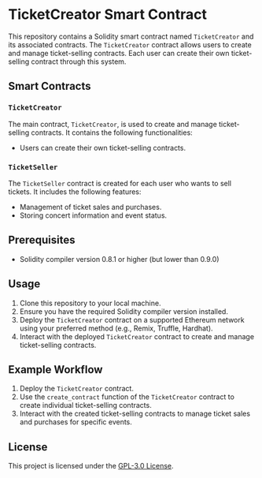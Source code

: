 # TicketCreator Smart Contract

This repository contains a Solidity smart contract named `TicketCreator` and its associated contracts. The `TicketCreator` contract allows users to create and manage ticket-selling contracts. Each user can create their own ticket-selling contract through this system.

## Smart Contracts

### `TicketCreator`

The main contract, `TicketCreator`, is used to create and manage ticket-selling contracts. It contains the following functionalities:

- Users can create their own ticket-selling contracts.

### `TicketSeller`

The `TicketSeller` contract is created for each user who wants to sell tickets. It includes the following features:

- Management of ticket sales and purchases.
- Storing concert information and event status.

## Prerequisites

- Solidity compiler version 0.8.1 or higher (but lower than 0.9.0)

## Usage

1. Clone this repository to your local machine.
2. Ensure you have the required Solidity compiler version installed.
3. Deploy the `TicketCreator` contract on a supported Ethereum network using your preferred method (e.g., Remix, Truffle, Hardhat).
4. Interact with the deployed `TicketCreator` contract to create and manage ticket-selling contracts.

## Example Workflow

1. Deploy the `TicketCreator` contract.
2. Use the `create_contract` function of the `TicketCreator` contract to create individual ticket-selling contracts.
3. Interact with the created ticket-selling contracts to manage ticket sales and purchases for specific events.

## License

This project is licensed under the [GPL-3.0 License](https://spdx.org/licenses/GPL-3.0.html).

